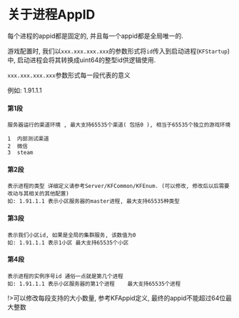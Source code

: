 # 关于进程AppID

每个进程的appid都是固定的, 并且每一个appid都是全局唯一的.

游戏配置时, 我们以`xxx.xxx.xxx.xxx`的参数形式将`id`传入到启动进程(`KFStartup`)中, 启动进程会将其转换成uint64的整型id供逻辑使用.

`xxx.xxx.xxx.xxx`参数形式每一段代表的意义

例如: 1.91.1.1

#### 第1段

	服务器运行的渠道环境 , 最大支持65535个渠道( 包括0 ), 相当于65535个独立的游戏环境

	1  内部测试渠道
	2  微信
	3  steam


#### 第2段

	表示进程的类型 详细定义请参考Server/KFCommon/KFEnum. (可以修改, 修改后以后需要改动与其相关的其他配置)  
	如: 1.91.1.1 表示小区服务器的master进程, 最大支持65535种类型

#### 第3段
	
	表示我们小区id, 如果是全局的集群服务, 该数值为0  
	如: 1.91.1.1 表示1小区 最大支持65535个小区

#### 第4段

	表示进程的实例序号id 通俗一点就是第几个进程  
	如: 1.91.1.1 表示小区服务器的第1个进程	 最大支持65535个进程


!>可以修改每段支持的大小数量, 参考KFAppid定义, 最终的appid不能超过64位最大整数